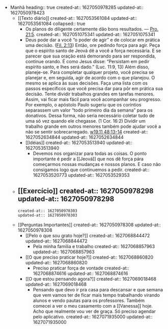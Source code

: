 - Manhã
  heading:: true
  created-at:: 1627050978285
  updated-at:: 1627050978423
	- [[Texto diário]]
	  created-at:: 1627053561084
	  updated-at:: 1627053561084
	  collapsed:: true
		- Os planos do diligente certamente dão bons resultados. — [Pro. 21:5](https://wol.jw.org/bzs/wol/bc/r402/lp-lsb/1102021406/85/0).
		  created-at:: 1627051075341
		  updated-at:: 1627051075341
		- Deus pode dar a você “o poder de agir” e de colocar em prática uma decisão. ([Fil. 2:13](https://wol.jw.org/bzs/wol/bc/r402/lp-lsb/1102021406/86/0)) Então, ore pedindo força para agir. Peça que o espírito santo de Jeová dê a você a força necessária. E se parecer que sua oração está demorando para ser respondida, continue orando. É como Jesus disse: “Persistam em pedir espírito santo, e lhes será dado.” (Luc. 11:9, 13) Além disso, planeje-se. Para completar qualquer projeto, você precisa se planejar e, em seguida, agir de acordo com o que planejou. O mesmo se aplica às suas decisões. Faça uma lista com os passos específicos que você precisa dar para pôr em prática sua decisão. Tente dividir trabalhos grandes em tarefas menores. Assim, vai ficar mais fácil para você acompanhar seu progresso. Por exemplo, o apóstolo Paulo sugeriu que os coríntios separassem um valor “todo primeiro dia da semana” para os donativos. Dessa forma, não seria necessário coletar tudo de uma só vez quando ele chegasse. (1 Cor. 16:2) Dividir um trabalho grande em outros menores também pode ajudar você a não se sentir sobrecarregado. [w19.11 48:13-14](https://wol.jw.org/bzs/wol/d/r402/lp-lsb/2019642#h=20:0-22:0)
		  created-at:: 1627052634844
		  updated-at:: 1627052634844
		- [[Idéias]]
		  created-at:: 1627053513940
		  updated-at:: 1627053513940
			- Devemos nos organizar para todas as coisas. O ponto importante é pedir a [[Jeová]] que nos dê força pára começarmos nossas mudanças e nossos planos. E caso não consigamos logo que continuemos a pedir.
			  created-at:: 1627053520773
			  updated-at:: 1627053529353
	- [[Exercício]]
	  created-at:: 1627050978298
	  updated-at:: 1627050978298
		-
		  created-at:: 1627050978303
		  updated-at:: 1627050978303
	- [[Perguntas Importantes]]
	  created-at:: 1627050978308
	  updated-at:: 1627050978308
		- [[Pelo o que sou grato hoje?]]
		  created-at:: 1627068844472
		  updated-at:: 1627068844472
			- Pela minha familia e trabalho
			  created-at:: 1627068857963
			  updated-at:: 1627068857963
		- [[O que preciso praticar hoje?]]
		  created-at:: 1627068860820
		  updated-at:: 1627068860820
			- Preciso praticar força de vontade
			  created-at:: 1627068874616
			  updated-at:: 1627068874616
		- [[O que estou pensando agora?]]
		  created-at:: 1627069018468
		  updated-at:: 1627069018468
			- Pensando que devo ir pra casa para descansar e que semana que vem vamos ter de ficar mais tempo trabalhando virando alunos e vendo pautas para os professores. Também comecei a ver o meu casamento com a [[Vanessa]] hoje. Acho que realmente vou ver de graça. Só preciso agendar pelo aplicativo.
			  created-at:: 1627071935000
			  updated-at:: 1627071935000